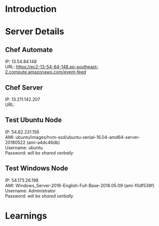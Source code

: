 # Introduction


# Server Details
## Chef Automate
IP: 13.54.84.148  
URL: https://ec2-13-54-84-148.ap-southeast-2.compute.amazonaws.com/event-feed
## Chef Server
IP: 13.211.142.207  
URL:
## Test Ubuntu Node
IP: 54.82.231.156  
AMI: ubuntu/images/hvm-ssd/ubuntu-xenial-16.04-amd64-server-20180522 (ami-a4dc46db)  
Username: ubuntu  
Password: _will be shared verbally_  
## Test Windows Node
IP: 54.173.26.198  
AMI: Windows_Server-2016-English-Full-Base-2018.05.09 (ami-f0df538f)  
Username: Administrator  
Password: _will be shared verbally_  

# Learnings
